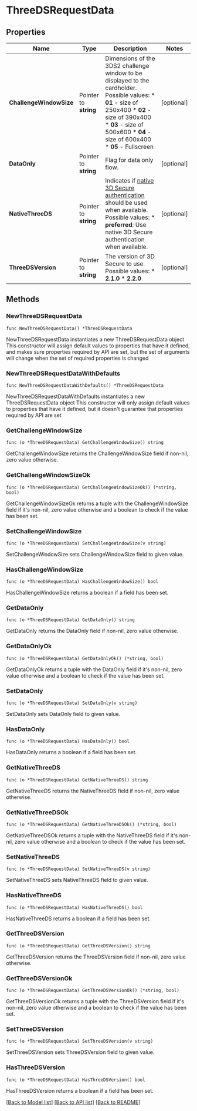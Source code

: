 # ThreeDSRequestData

## Properties

Name | Type | Description | Notes
------------ | ------------- | ------------- | -------------
**ChallengeWindowSize** | Pointer to **string** | Dimensions of the 3DS2 challenge window to be displayed to the cardholder.  Possible values:  * **01** - size of 250x400  * **02** - size of 390x400 * **03** - size of 500x600 * **04** - size of 600x400 * **05** - Fullscreen | [optional] 
**DataOnly** | Pointer to **string** | Flag for data only flow. | [optional] 
**NativeThreeDS** | Pointer to **string** | Indicates if [native 3D Secure authentication](https://docs.adyen.com/online-payments/3d-secure/native-3ds2) should be used when available.  Possible values: * **preferred**: Use native 3D Secure authentication when available. | [optional] 
**ThreeDSVersion** | Pointer to **string** | The version of 3D Secure to use.  Possible values:  * **2.1.0** * **2.2.0** | [optional] 

## Methods

### NewThreeDSRequestData

`func NewThreeDSRequestData() *ThreeDSRequestData`

NewThreeDSRequestData instantiates a new ThreeDSRequestData object
This constructor will assign default values to properties that have it defined,
and makes sure properties required by API are set, but the set of arguments
will change when the set of required properties is changed

### NewThreeDSRequestDataWithDefaults

`func NewThreeDSRequestDataWithDefaults() *ThreeDSRequestData`

NewThreeDSRequestDataWithDefaults instantiates a new ThreeDSRequestData object
This constructor will only assign default values to properties that have it defined,
but it doesn't guarantee that properties required by API are set

### GetChallengeWindowSize

`func (o *ThreeDSRequestData) GetChallengeWindowSize() string`

GetChallengeWindowSize returns the ChallengeWindowSize field if non-nil, zero value otherwise.

### GetChallengeWindowSizeOk

`func (o *ThreeDSRequestData) GetChallengeWindowSizeOk() (*string, bool)`

GetChallengeWindowSizeOk returns a tuple with the ChallengeWindowSize field if it's non-nil, zero value otherwise
and a boolean to check if the value has been set.

### SetChallengeWindowSize

`func (o *ThreeDSRequestData) SetChallengeWindowSize(v string)`

SetChallengeWindowSize sets ChallengeWindowSize field to given value.

### HasChallengeWindowSize

`func (o *ThreeDSRequestData) HasChallengeWindowSize() bool`

HasChallengeWindowSize returns a boolean if a field has been set.

### GetDataOnly

`func (o *ThreeDSRequestData) GetDataOnly() string`

GetDataOnly returns the DataOnly field if non-nil, zero value otherwise.

### GetDataOnlyOk

`func (o *ThreeDSRequestData) GetDataOnlyOk() (*string, bool)`

GetDataOnlyOk returns a tuple with the DataOnly field if it's non-nil, zero value otherwise
and a boolean to check if the value has been set.

### SetDataOnly

`func (o *ThreeDSRequestData) SetDataOnly(v string)`

SetDataOnly sets DataOnly field to given value.

### HasDataOnly

`func (o *ThreeDSRequestData) HasDataOnly() bool`

HasDataOnly returns a boolean if a field has been set.

### GetNativeThreeDS

`func (o *ThreeDSRequestData) GetNativeThreeDS() string`

GetNativeThreeDS returns the NativeThreeDS field if non-nil, zero value otherwise.

### GetNativeThreeDSOk

`func (o *ThreeDSRequestData) GetNativeThreeDSOk() (*string, bool)`

GetNativeThreeDSOk returns a tuple with the NativeThreeDS field if it's non-nil, zero value otherwise
and a boolean to check if the value has been set.

### SetNativeThreeDS

`func (o *ThreeDSRequestData) SetNativeThreeDS(v string)`

SetNativeThreeDS sets NativeThreeDS field to given value.

### HasNativeThreeDS

`func (o *ThreeDSRequestData) HasNativeThreeDS() bool`

HasNativeThreeDS returns a boolean if a field has been set.

### GetThreeDSVersion

`func (o *ThreeDSRequestData) GetThreeDSVersion() string`

GetThreeDSVersion returns the ThreeDSVersion field if non-nil, zero value otherwise.

### GetThreeDSVersionOk

`func (o *ThreeDSRequestData) GetThreeDSVersionOk() (*string, bool)`

GetThreeDSVersionOk returns a tuple with the ThreeDSVersion field if it's non-nil, zero value otherwise
and a boolean to check if the value has been set.

### SetThreeDSVersion

`func (o *ThreeDSRequestData) SetThreeDSVersion(v string)`

SetThreeDSVersion sets ThreeDSVersion field to given value.

### HasThreeDSVersion

`func (o *ThreeDSRequestData) HasThreeDSVersion() bool`

HasThreeDSVersion returns a boolean if a field has been set.


[[Back to Model list]](../README.md#documentation-for-models) [[Back to API list]](../README.md#documentation-for-api-endpoints) [[Back to README]](../README.md)



